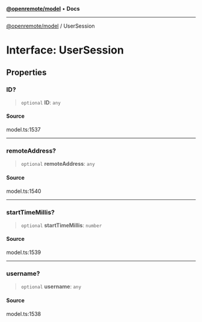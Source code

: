 [**@openremote/model**](../README.md) • **Docs**

***

[@openremote/model](../globals.md) / UserSession

# Interface: UserSession

## Properties

### ID?

> `optional` **ID**: `any`

#### Source

model.ts:1537

***

### remoteAddress?

> `optional` **remoteAddress**: `any`

#### Source

model.ts:1540

***

### startTimeMillis?

> `optional` **startTimeMillis**: `number`

#### Source

model.ts:1539

***

### username?

> `optional` **username**: `any`

#### Source

model.ts:1538
